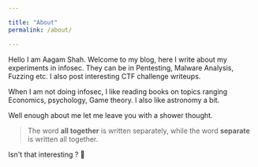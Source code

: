 ```yaml
---

title: "About"
permalink: /about/

---
```


Hello I am Aagam Shah. Welcome to my blog, here I write about my experiments in infosec. They can be in Pentesting, Malware Analysis, Fuzzing etc. I also post interesting CTF challenge writeups. 

When I am not doing infosec, I like reading books on topics ranging Economics, psychology, Game theory. I also like astronomy a bit.

Well enough about me let me leave you with a shower thought.

> The word **all together** is written separately, while the word **separate** is written all together.   

Isn't that interesting ? 🙂 
